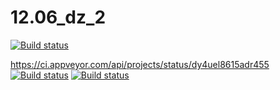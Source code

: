 # 12.06_dz_2

[![Build status](https://ci.appveyor.com/api/projects/status/dy4uel8615adr455?svg=true)](https://ci.appveyor.com/project/Al101010/12-06-dz-2)


https://ci.appveyor.com/api/projects/status/dy4uel8615adr455
[![Build status](https://ci.appveyor.com/api/projects/status/dy4uel8615adr455?svg=true)](https://ci.appveyor.com/project/Al101010/12-06-dz-2)
[![Build status](https://ci.appveyor.com/api/projects/status/dy4uel8615adr455/branch/main?svg=true)](https://ci.appveyor.com/project/Al101010/12-06-dz-2/branch/main)
